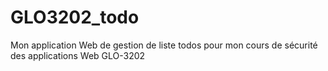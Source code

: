 # GLO3202_todo
Mon application Web de gestion de liste todos pour mon cours de sécurité des applications Web GLO-3202
